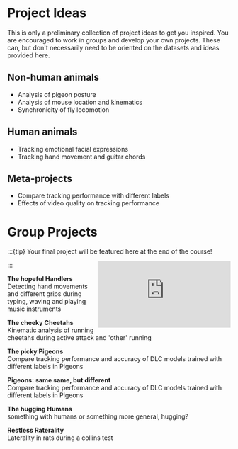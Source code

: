# Project Ideas

This is only a preliminary collection of project ideas to get you inspired. You are encouraged to work in groups and develop your own projects. These can, but don't necessarily need to be oriented on the datasets and ideas provided here.  

## Non-human animals

* Analysis of pigeon posture
* Analysis of mouse location and kinematics
* Synchronicity of fly locomotion

## Human animals

* Tracking emotional facial expressions
* Tracking hand movement and guitar chords

## Meta-projects

* Compare tracking performance with different labels
* Effects of video quality on tracking performance

# Group Projects

:::{tip} Your final project will be featured here at the end of the course! 
<iframe src="https://giphy.com/embed/s2qXK8wAvkHTO" width="300" frameBorder="0" class="giphy-embed" align="right"></iframe>
:::

**The hopeful Handlers**  
Detecting hand movements and different grips during typing, waving and playing music instruments

**The cheeky Cheetahs**  
Kinematic analysis of running cheetahs during active attack and 'other' running 

**The picky Pigeons**  
Compare tracking performance and accuracy of DLC models trained with different labels in Pigeons

**Pigeons: same same, but different**  
Compare tracking performance and accuracy of DLC models trained with different labels in Pigeons

**The hugging Humans**  
something with humans or something more general, hugging?

**Restless Raterality**  
Laterality in rats during a collins test